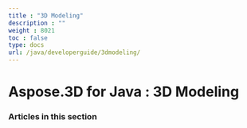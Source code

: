 ```yaml
---
title : "3D Modeling" 
description : "" 
weight : 8021 
toc : false
type: docs
url: /java/developerguide/3dmodeling/
---
```


# Aspose.3D for Java : 3D Modeling


### Articles in this section

           

 

